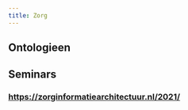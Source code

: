 ```yaml
---
title: Zorg
---
```


## Ontologieen
## Seminars
### https://zorginformatiearchitectuur.nl/2021/
###
